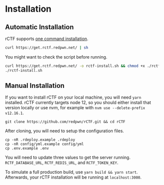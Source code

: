 # Installation

## Automatic Installation

rCTF supports [one command installation](https://get.rctf.redpwn.net/).

```bash
curl https://get.rctf.redpwn.net/ | sh
```

You might want to check the script before running. 

```bash
curl https://get.rctf.redpwn.net/ -o rctf-install.sh && chmod +x ./rctf-install.sh && cat ./rctf-install.sh
./rctf-install.sh
```

## Manual Installation

If you want to install rCTF on your local machine, you will need `yarn` installed. rCTF currently targets node 12, so you should either install that version locally or use nvm, for example with `nvm use --delete-prefix v12.16.1`. 

```
git clone https://github.com/redpwn/rCTF.git && cd rCTF
```

After cloning, you will need to setup the configuration files.

```
cp -nR .rdeploy.example .rdeploy
cp -nR config/yml.example config/yml
cp .env.example .env
```

You will need to update three values to get the server running. `RCTF_DATABASE_URL`, `RCTF_REDIS_URL`, and `RCTF_TOKEN_KEY`.

To simulate a full production build, use `yarn build && yarn start`. Afterwards, your rCTF installation will be running at `localhost:3000`. 
